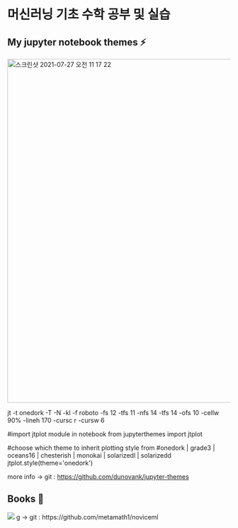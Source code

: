 # 머신러닝 기초 수학 공부 및 실습

## My jupyter notebook themes :zap:

<img width="774" alt="스크린샷 2021-07-27 오전 11 17 22" src="https://user-images.githubusercontent.com/50041580/127084584-72f23ca9-299e-4e6b-8abf-5582db6c5cfe.png">

jt -t onedork -T -N -kl -f roboto -fs 12 -tfs 11 -nfs 14 -tfs 14 -ofs 10 -cellw 90% -lineh 170 -cursc r -cursw 6

#import jtplot module in notebook
from jupyterthemes import jtplot

#choose which theme to inherit plotting style from
#onedork | grade3 | oceans16 | chesterish | monokai | solarizedl | solarizedd
jtplot.style(theme='onedork')

more info
-> git : https://github.com/dunovank/jupyter-themes

## Books :book:

<img src="https://insightbookblog.files.wordpress.com/2020/10/ed919ceca780ec9e85ecb2b4-1.jpg?w=816">
g
-> git : https://github.com/metamath1/noviceml
